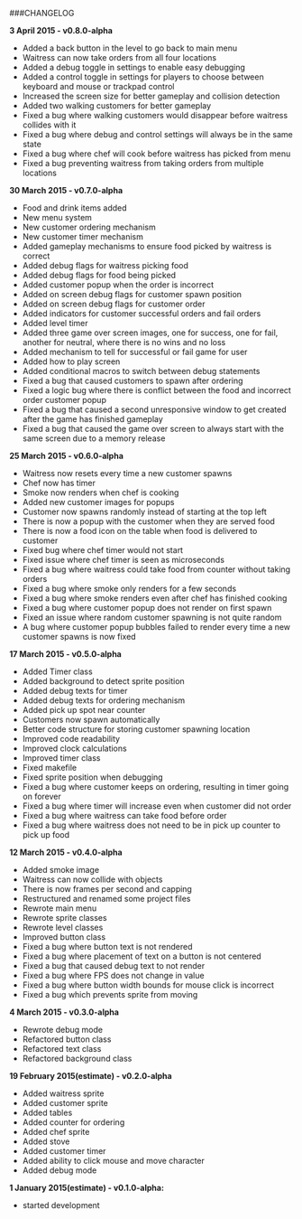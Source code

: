 ###CHANGELOG

**3 April 2015 - v0.8.0-alpha**
- Added a back button in the level to go back to main menu
- Waitress can now take orders from all four locations
- Added a debug toggle in settings to enable easy debugging
- Added a control toggle in settings for players to choose between keyboard and mouse or trackpad control
- Increased the screen size for better gameplay and collision detection
- Added two walking customers for better gameplay
- Fixed a bug where walking customers would disappear before waitress collides with it
- Fixed a bug where debug and control settings will always be in the same state
- Fixed a bug where chef will cook before waitress has picked from menu
- Fixed a bug preventing waitress from taking orders from multiple locations

**30 March 2015 - v0.7.0-alpha**
- Food and drink items added
- New menu system
- New customer ordering mechanism
- New customer timer mechanism
- Added gameplay mechanisms to ensure food picked by waitress is correct
- Added debug flags for waitress picking food
- Added debug flags for food being picked
- Added customer popup when the order is incorrect
- Added on screen debug flags for customer spawn position
- Added on screen debug flags for customer order
- Added indicators for customer successful orders and fail orders
- Added level timer
- Added three game over screen images, one for success, one for fail, another for neutral, where there is no wins and no loss
- Added mechanism to tell for successful or fail game for user
- Added how to play screen
- Added conditional macros to switch between debug statements
- Fixed a bug that caused customers to spawn after ordering
- Fixed a logic bug where there is conflict between the food and incorrect order customer popup
- Fixed a bug that caused a second unresponsive window to get created after the game has finished gameplay
- Fixed a bug that caused the game over screen to always start with the same screen due to a memory release

**25 March 2015 - v0.6.0-alpha**
- Waitress now resets every time a new customer spawns
- Chef now has timer
- Smoke now renders when chef is cooking
- Added new customer images for popups
- Customer now spawns randomly instead of starting at the top left
- There is now a popup with the customer when they are served food
- There is now a food icon on the table when food is delivered to customer
- Fixed bug where chef timer would not start
- Fixed issue where chef timer is seen as microseconds
- Fixed a bug where waitress could take food from counter without taking orders
- Fixed a bug where smoke only renders for a few seconds
- Fixed a bug where smoke renders even after chef has finished cooking
- Fixed a bug where customer popup does not render on first spawn
- Fixed an issue where random customer spawning is not quite random
- A bug where customer popup bubbles failed to render every time a new customer spawns is now fixed

**17 March 2015 - v0.5.0-alpha**
- Added Timer class
- Added background to detect sprite position
- Added debug texts for timer
- Added debug texts for ordering mechanism
- Added pick up spot near counter
- Customers now spawn automatically
- Better code structure for storing customer spawning location
- Improved code readability
- Improved clock calculations
- Improved timer class
- Fixed makefile
- Fixed sprite position when debugging
- Fixed a bug where customer keeps on ordering, resulting in timer going on forever
- Fixed a bug where timer will increase even when customer did not order
- Fixed a bug where waitress can take food before order
- Fixed a bug where waitress does not need to be in pick up counter to pick up food

**12 March 2015 - v0.4.0-alpha**
- Added smoke image
- Waitress can now collide with objects
- There is now frames per second and capping
- Restructured and renamed some project files
- Rewrote main menu
- Rewrote sprite classes
- Rewrote level classes
- Improved button class
- Fixed a bug where button text is not rendered
- Fixed a bug where placement of text on a button is not centered
- Fixed a bug that caused debug text to not render
- Fixed a bug where FPS does not change in value
- Fixed a bug where button width bounds for mouse click is incorrect
- Fixed a bug which prevents sprite from moving

**4 March 2015 - v0.3.0-alpha**
- Rewrote debug mode
- Refactored button class
- Refactored text class
- Refactored background class

**19 February 2015(estimate) - v0.2.0-alpha**
- Added waitress sprite
- Added customer sprite
- Added tables
- Added counter for ordering
- Added chef sprite
- Added stove
- Added customer timer
- Added ability to click mouse and move character
- Added debug mode


**1 January 2015(estimate) - v0.1.0-alpha:**
- started development
